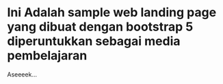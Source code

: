 # Ini Adalah sample web landing page yang dibuat dengan bootstrap 5 diperuntukkan sebagai media pembelajaran













Aseeeek...

